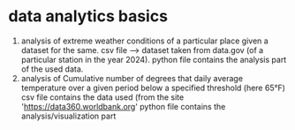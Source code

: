 # data analytics basics
1. analysis of extreme weather conditions of a particular place given a dataset for the same.
    csv file --> dataset taken from data.gov (of a particular station in the year 2024).
    python file contains the analysis part of the used data.
2. analysis of Cumulative number of degrees that daily average temperature over a given period below a specified threshold (here 65°F)
     csv file contains the data used (from the site 'https://data360.worldbank.org'
     python file contains the analysis/visualization part

